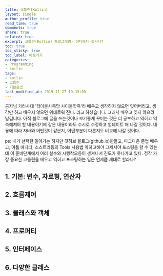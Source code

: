 ```yaml
---
title: 코틀린(Kotlin)
layout: single
author_profile: true
read_time: true
comments: true
share: true
related: true
excerpt: 코틀린(Kotlin) 프로그래밍- 어디까지 할거니?
toc: true
toc_sticky: true
toc_label: 바로가기
categories:
- Programming
- kotlin
tags:
- kotlin
- 코틀린
- 기본문법
last_modified_at: 2019-11-27 19:15:00
---
```


공자님 가라사대 '학이불사즉망 사이불학즉'라 배우고 생각하지 않으면 잊어버리고, 생각만 하고 배우지 않으면 위태로워 진다. 라고 하셨습니다. 그래서 배우고 잊지 않으려 남깁니다.
아직 블로그에 글을 쓰는것이나 보기좋게 꾸미는 것은 더 공부하고 익히고 익숙해져야 할 내용이기에 같은 내용이라도 수시로 수정하고 업데이트 해 나갈 것이다.
내용에 따라 자바와 어떤것이 같은지, 어떤부분이 다른지도 비교해 나갈 것이다.

ps: 내가 선택한 일이기는 하지만 깃허브 블로그(github.io)만들고,
마크다운 문법 배우고, 아톰 에디터, 소스트리등의 Tools 사용법 익히고해야 그제서야 포스팅을 할 수 있는데
이 준비단계에서 여러 실수와 시행착오등이 생겨나서 진도가 못나가고 있다.
정작 가장 중요한 코틀린을 배우고 익히고 포스팅하는 일은 언제쯤 제대로 할라나?

## 1. 기본: 변수, 자료형, 연산자
## 2. 흐름제어
## 3. 클래스와 객체
## 4. 프로퍼티
## 5. 인터페이스
## 6. 다양한 클래스
